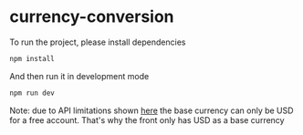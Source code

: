 # currency-conversion

To run the project, please install dependencies

```sh
npm install
```

And then run it in development mode

```sh
npm run dev
```

Note: due to API limitations shown [here](https://docs.openexchangerates.org/docs/set-base-currency) the base currency can only be USD for a free account. That's why the front only has USD as a base currency
